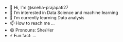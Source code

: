 - 👋 Hi, I’m @sneha-prajapati27
- 👀 I’m interested in Data Science and machine learning
- 🌱 I’m currently learning Data analysis
- 📫 How to reach me ...
- 😄 Pronouns: She/Her
- ⚡ Fun fact: ...

<!---
sneha-prajapati27/sneha-prajapati27 is a ✨ special ✨ repository because its `README.md` (this file) appears on your GitHub profile.
You can click the Preview link to take a look at your changes.
--->
